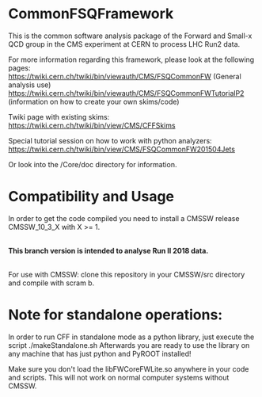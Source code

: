 # CommonFSQFramework

This is the common software analysis package of the Forward and Small-x QCD group in the CMS experiment at CERN to process LHC Run2 data.

For more information regarding this framework, please look at the following pages: <br>
https://twiki.cern.ch/twiki/bin/viewauth/CMS/FSQCommonFW (General analysis use)
https://twiki.cern.ch/twiki/bin/viewauth/CMS/FSQCommonFWTutorialP2 (information on how to create your own skims/code)<br>

Twiki page with existing skims:<br>
https://twiki.cern.ch/twiki/bin/view/CMS/CFFSkims

Special tutorial session on how to work with python analyzers: <br>
https://twiki.cern.ch/twiki/bin/view/CMS/FSQCommonFW201504Jets

Or look into the /Core/doc directory for information.

# Compatibility and Usage

In order to get the code compiled you need to install a CMSSW release CMSSW_10_3_X with X >= 1. <br><br>

<b>This branch version is intended to analyse Run II 2018 data.</b> <br><br>

For use with CMSSW: clone this repository in your CMSSW/src directory and compile with scram b.

# Note for standalone operations:

In order to run CFF in standalone mode as a python library, just
execute the script ./makeStandalone.sh Afterwards you are ready to use
the library on any machine that has just python and PyROOT installed!

Make sure you don't load the libFWCoreFWLite.so anywhere in your code and
scripts. This will not work on normal computer systems without CMSSW. 

